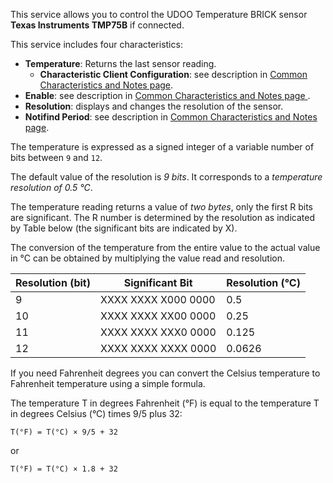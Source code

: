 This service allows you to control the UDOO Temperature BRICK sensor **Texas Instruments TMP75B** if connected.  

This service includes four characteristics:

* **Temperature**: Returns the last sensor reading.
  * **Characteristic Client Configuration**: see description in [Common Characteristics and Notes page](!BLE_Firmware/Profile_and_Services/Common_Characteristics_and_Notes).
* **Enable**: see description in [Common Characteristics and Notes page ](!BLE_Firmware/Profile_and_Services/Common_Characteristics_and_Notes).
* **Resolution**: displays and changes the resolution of the sensor.
* **Notifind Period**: see description in [Common Characteristics and Notes page](!BLE_Firmware/Profile_and_Services/Common_Characteristics_and_Notes).

The temperature is expressed as a signed integer of a variable number of bits between `9` and `12`.  

The default value of the resolution is *9 bits*. It corresponds to a *temperature resolution of 0.5 °C*.

The temperature reading returns a value of *two bytes*, only the first R bits are significant. The R number is determined by the resolution as indicated by Table below (the significant bits are indicated by X).  

The conversion of the temperature from the entire value to the actual value in °C can be obtained by multiplying the value read and resolution.

| Resolution (bit) | Significant Bit     | Resolution (°C) |
|------------------|---------------------|-----------------|
| 9                | XXXX XXXX X000 0000 | 0.5             |
| 10               | XXXX XXXX XX00 0000 | 0.25            |
| 11               | XXXX XXXX XXX0 0000 | 0.125           |
| 12               | XXXX XXXX XXXX 0000 | 0.0626          |


If you need Fahrenheit degrees you can convert the Celsius temperature to Fahrenheit temperature using a simple formula.

The temperature T in degrees Fahrenheit (°F) is equal to the temperature T in degrees Celsius (°C) times 9/5 plus 32:

    T(°F) = T(°C) × 9/5 + 32

or

    T(°F) = T(°C) × 1.8 + 32
